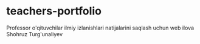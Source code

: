 # teachers-portfolio
Professor o'qituvchilar ilmiy izlanishlari natijalarini saqlash uchun web ilova
Shohruz Turg'unaliyev
